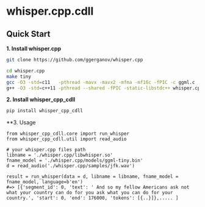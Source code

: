 # whisper.cpp.cdll

## Quick Start

**1. Install whisper.cpp**
```bash
git clone https://github.com/ggerganov/whisper.cpp

cd whisper.cpp
make tiny
gcc -O3 -std=c11   -pthread -mavx -mavx2 -mfma -mf16c -fPIC -c ggml.c
g++ -O3 -std=c++11 -pthread --shared -fPIC -static-libstdc++ whisper.cpp ggml.o -o libwhisper.so
```

**2. Install whisper_cpp_cdll**
```bash
pip install whisper_cpp_cdll
```

**3. Usage
```python3
from whisper_cpp_cdll.core import run_whisper
from whisper_cpp_cdll.util import read_audio

# your whisper.cpp files path
libname = './whisper.cpp/libwhisper.so'
fname_model = './whisper.cpp/models/ggml-tiny.bin'
d = read_audio('./whisper.cpp/samples/jfk.wav')

result = run_whisper(data = d, libname = libname, fname_model = fname_model, language=b'en')
#=> [{'segment_id': 0, 'text': ' And so my fellow Americans ask not what your country can do for you ask what you can do for your country.', 'start': 0, 'end': 176000, 'tokens': [{..}]},..... ]
```
